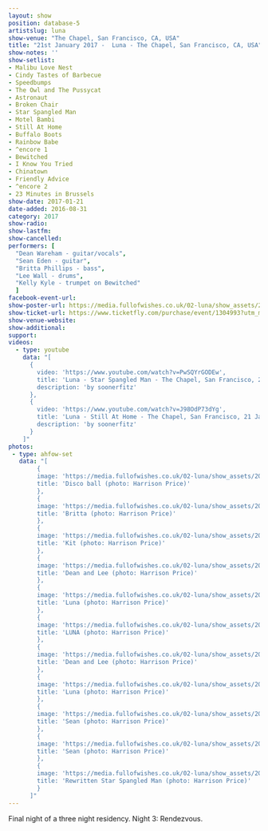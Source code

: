 ```yaml
---
layout: show
position: database-5
artistslug: luna
show-venue: "The Chapel, San Francisco, CA, USA"
title: "21st January 2017 -  Luna - The Chapel, San Francisco, CA, USA"
show-notes: ''
show-setlist:
- Malibu Love Nest
- Cindy Tastes of Barbecue
- Speedbumps
- The Owl and The Pussycat
- Astronaut
- Broken Chair
- Star Spangled Man
- Motel Bambi
- Still At Home
- Buffalo Boots
- Rainbow Babe
- ^encore 1
- Bewitched
- I Know You Tried
- Chinatown
- Friendly Advice
- ^encore 2
- 23 Minutes in Brussels
show-date: 2017-01-21
date-added: 2016-08-31
category: 2017
show-radio:
show-lastfm:
show-cancelled:
performers: [
  "Dean Wareham - guitar/vocals",
  "Sean Eden - guitar",
  "Britta Phillips - bass",
  "Lee Wall - drums",
  "Kelly Kyle - trumpet on Bewitched"
  ]
facebook-event-url:
show-poster-url: https://media.fullofwishes.co.uk/02-luna/show_assets/2017-01/2017-01-luna-chapel-sf-poster.jpg
show-ticket-url: https://www.ticketfly.com/purchase/event/1304993?utm_medium=bks
show-venue-website:
show-additional:
support:
videos:
  - type: youtube
    data: "[
      {
        video: 'https://www.youtube.com/watch?v=PwSQYrGODEw',
        title: 'Luna - Star Spangled Man - The Chapel, San Francisco, 21 January 2017',
        description: 'by soonerfitz'
      },
      {
        video: 'https://www.youtube.com/watch?v=J98OdP73dYg',
        title: 'Luna - Still At Home - The Chapel, San Francisco, 21 January 2017',
        description: 'by soonerfitz'
      }
    ]"
photos:
 - type: ahfow-set
   data: "[
        {
        image: 'https://media.fullofwishes.co.uk/02-luna/show_assets/2017-01-21/2017-01-21-chapel-sf-harrison-price-001.jpg',
        title: 'Disco ball (photo: Harrison Price)'
        },
        {
        image: 'https://media.fullofwishes.co.uk/02-luna/show_assets/2017-01-21/2017-01-21-chapel-sf-harrison-price-002.jpg',
        title: 'Britta (photo: Harrison Price)'
        },
        {
        image: 'https://media.fullofwishes.co.uk/02-luna/show_assets/2017-01-21/2017-01-21-chapel-sf-harrison-price-003.jpg',
        title: 'Kit (photo: Harrison Price)'
        },
        {
        image: 'https://media.fullofwishes.co.uk/02-luna/show_assets/2017-01-21/2017-01-21-chapel-sf-harrison-price-004.jpg',
        title: 'Dean and Lee (photo: Harrison Price)'
        },
        {
        image: 'https://media.fullofwishes.co.uk/02-luna/show_assets/2017-01-21/2017-01-21-chapel-sf-harrison-price-005.jpg',
        title: 'Luna (photo: Harrison Price)'
        },
        {
        image: 'https://media.fullofwishes.co.uk/02-luna/show_assets/2017-01-21/2017-01-21-chapel-sf-harrison-price-006.jpg',
        title: 'LUNA (photo: Harrison Price)'
        },
        {
        image: 'https://media.fullofwishes.co.uk/02-luna/show_assets/2017-01-21/2017-01-21-chapel-sf-harrison-price-007.jpg',
        title: 'Dean and Lee (photo: Harrison Price)'
        },
        {
        image: 'https://media.fullofwishes.co.uk/02-luna/show_assets/2017-01-21/2017-01-21-chapel-sf-harrison-price-008.jpg',
        title: 'Luna (photo: Harrison Price)'
        },
        {
        image: 'https://media.fullofwishes.co.uk/02-luna/show_assets/2017-01-21/2017-01-21-chapel-sf-harrison-price-009.jpg',
        title: 'Sean (photo: Harrison Price)'
        },
        {
        image: 'https://media.fullofwishes.co.uk/02-luna/show_assets/2017-01-21/2017-01-21-chapel-sf-harrison-price-010.jpg',
        title: 'Sean (photo: Harrison Price)'
        },
        {
        image: 'https://media.fullofwishes.co.uk/02-luna/show_assets/2017-01-21/2017-01-21-chapel-sf-harrison-price-011.jpg',
        title: 'Rewritten Star Spangled Man (photo: Harrison Price)'
        }
      ]"
---
```

Final night of a three night residency. Night 3: Rendezvous.
